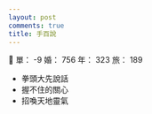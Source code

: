 ```yaml
---
layout: post
comments: true
title: 手百說
---
```


:angel: 單： -9 婚： 756 年： 323 旅： 189

- 拳頭大先說話
- 握不住的關心
- 招喚天地靈氣

